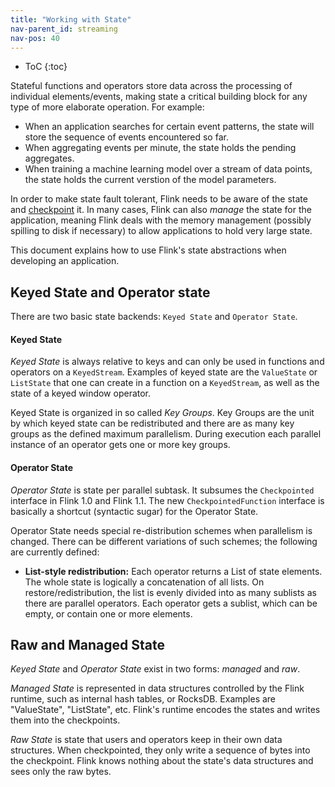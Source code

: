 ```yaml
---
title: "Working with State"
nav-parent_id: streaming
nav-pos: 40
---
```

<!--
Licensed to the Apache Software Foundation (ASF) under one
or more contributor license agreements.  See the NOTICE file
distributed with this work for additional information
regarding copyright ownership.  The ASF licenses this file
to you under the Apache License, Version 2.0 (the
"License"); you may not use this file except in compliance
with the License.  You may obtain a copy of the License at

  http://www.apache.org/licenses/LICENSE-2.0

Unless required by applicable law or agreed to in writing,
software distributed under the License is distributed on an
"AS IS" BASIS, WITHOUT WARRANTIES OR CONDITIONS OF ANY
KIND, either express or implied.  See the License for the
specific language governing permissions and limitations
under the License.
-->

* ToC
{:toc}

Stateful functions and operators store data across the processing of individual elements/events, making state a critical building block for
any type of more elaborate operation. For example: 

  - When an application searches for certain event patterns, the state will store the sequence of events encountered so far.
  - When aggregating events per minute, the state holds the pending aggregates.
  - When training a machine learning model over a stream of data points, the state holds the current verstion of the model parameters.

In order to make state fault tolerant, Flink needs to be aware of the state and [checkpoint](checkpointing.html) it.
In many cases, Flink can also *manage* the state for the application, meaning Flink deals with the memory management (possibly spilling to disk
if necessary) to allow applications to hold very large state.

This document explains how to use Flink's state abstractions when developing an application.


## Keyed State and Operator state

There are two basic state backends: `Keyed State` and `Operator State`.

#### Keyed State

*Keyed State* is always relative to keys and can only be used in functions and operators on a `KeyedStream`.
Examples of keyed state are the `ValueState` or `ListState` that one can create in a function on a `KeyedStream`, as
well as the state of a keyed window operator.

Keyed State is organized in so called *Key Groups*. Key Groups are the unit by which keyed state can be redistributed and
there are as many key groups as the defined maximum parallelism.
During execution each parallel instance of an operator gets one or more key groups.

#### Operator State

*Operator State* is state per parallel subtask. It subsumes the `Checkpointed` interface in Flink 1.0 and Flink 1.1.
The new `CheckpointedFunction` interface is basically a shortcut (syntactic sugar) for the Operator State.

Operator State needs special re-distribution schemes when parallelism is changed. There can be different variations of such
schemes; the following are currently defined:

  - **List-style redistribution:** Each operator returns a List of state elements. The whole state is logically a concatenation of
    all lists. On restore/redistribution, the list is evenly divided into as many sublists as there are parallel operators.
    Each operator gets a sublist, which can be empty, or contain one or more elements.


## Raw and Managed State

*Keyed State* and *Operator State* exist in two forms: *managed* and *raw*.

*Managed State* is represented in data structures controlled by the Flink runtime, such as internal hash tables, or RocksDB.
Examples are "ValueState", "ListState", etc. Flink's runtime encodes the states and writes them into the checkpoints.

*Raw State* is state that users and operators keep in their own data structures. When checkpointed, they only write a sequence of bytes into
the checkpoint. Flink knows nothing about the state's data structures and sees only the raw bytes.

